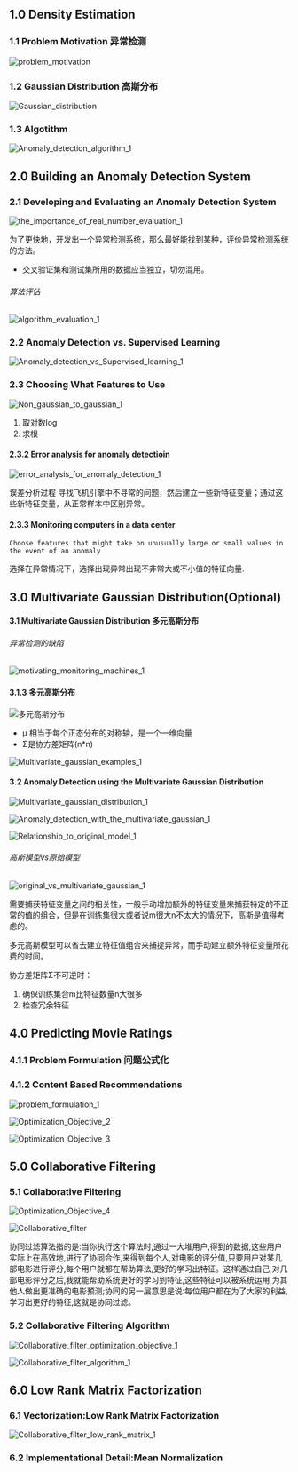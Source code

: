## 1.0 Density Estimation
### 1.1 Problem Motivation 异常检测
![problem_motivation](https://i.imgur.com/Xpkewy4.png)

### 1.2 Gaussian Distribution 高斯分布
![Gaussian_distribution](https://i.imgur.com/W72S4Y5.png)

### 1.3 Algotithm
![Anomaly_detection_algorithm_1](https://i.imgur.com/iSIF265.png)

## 2.0 Building an Anomaly Detection System
### 2.1 Developing and Evaluating an Anomaly Detection System

![the_importance_of_real_number_evaluation_1](https://i.imgur.com/WniAm7I.png)

为了更快地，开发出一个异常检测系统，那么最好能找到某种，评价异常检测系统的方法。

- 交叉验证集和测试集所用的数据应当独立，切勿混用。

###### 算法评估
![algorithm_evaluation_1](https://i.imgur.com/HgjlJGh.png)

### 2.2 Anomaly Detection vs. Supervised Learning
![Anomaly_detection_vs_Supervised_learning_1](https://i.imgur.com/R58mjCu.png)

### 2.3 Choosing What Features to Use
![Non_gaussian_to_gaussian_1](https://i.imgur.com/kNeLUlY.png)

1. 取对数log
2. 求根

#### 2.3.2 Error analysis for anomaly detectioin
![error_analysis_for_anomaly_detection_1](https://i.imgur.com/F6DepP7.png)

误差分析过程
寻找飞机引擎中不寻常的问题，然后建立一些新特征变量；通过这些新特征变量，从正常样本中区别异常。

#### 2.3.3 Monitoring computers in a data center
`Choose features that might take on unusually large or small values in the event of an anomaly`

选择在异常情况下，选择出现异常出现不非常大或不小值的特征向量.

## 3.0 Multivariate Gaussian Distribution(Optional)
#### 3.1 Multivariate Gaussian Distribution 多元高斯分布
###### 异常检测的缺陷
![motivating_monitoring_machines_1](https://i.imgur.com/FlM62Dg.png)


#### 3.1.3 多元高斯分布

![多元高斯分布](http://img.blog.csdn.net/20150621144912308)

- μ 相当于每个正态分布的对称轴，是一个一维向量
- Σ是协方差矩阵(n*n)

![Multivariate_gaussian_examples_1](https://i.imgur.com/7FfTMqJ.png)

#### 3.2 Anomaly Detection using the Multivariate Gaussian Distribution
![Multivariate_gaussian_distribution_1](https://i.imgur.com/eAdmaVF.png)

![Anomaly_detection_with_the_multivariate_gaussian_1](https://i.imgur.com/VfiJGtr.png)

![Relationship_to_original_model_1](https://i.imgur.com/Sw7I9UN.png)

###### 高斯模型vs原始模型
![original_vs_multivariate_gaussian_1](https://i.imgur.com/9TTk7EX.png)

需要捕获特征变量之间的相关性，一般手动增加额外的特征变量来捕获特定的不正常的值的组合，但是在训练集很大或者说m很大n不太大的情况下，高斯是值得考虑的。

多元高斯模型可以省去建立特征值组合来捕捉异常，而手动建立额外特征变量所花费的时间。

协方差矩阵Σ不可逆时：
1. 确保训练集合m比特征数量n大很多
2. 检查冗余特征

## 4.0 Predicting Movie Ratings
### 4.1.1 Problem Formulation 问题公式化
### 4.1.2 Content Based Recommendations
![problem_formulation_1](https://i.imgur.com/790XWIS.png)

![Optimization_Objective_2](https://i.imgur.com/VqWWDIy.png)

![Optimization_Objective_3](https://i.imgur.com/vUPKN8q.png)

## 5.0 Collaborative Filtering
### 5.1 Collaborative Filtering
![Optimization_Objective_4](https://i.imgur.com/SojfCyL.png)

![Collaborative_filter](https://i.imgur.com/AdGywZY.png)

协同过滤算法指的是:当你执行这个算法时,通过一大堆用户,得到的数据,这些用户实际上在高效地,进行了协同合作,来得到每个人,对电影的评分值,只要用户对某几部电影进行评分,每个用户就都在帮助算法,更好的学习出特征。这样通过自己,对几部电影评分之后,我就能帮助系统更好的学习到特征,这些特征可以被系统运用,为其他人做出更准确的电影预测;协同的另一层意思是说:每位用户都在为了大家的利益,学习出更好的特征,这就是协同过滤。 

### 5.2 Collaborative Filtering Algorithm
![Collaborative_filter_optimization_objective_1](https://i.imgur.com/m0hXUp7.png)

![Collaborative_filter_algorithm_1](https://i.imgur.com/q1m6JvQ.png)

## 6.0 Low Rank Matrix Factorization
### 6.1 Vectorization:Low Rank Matrix Factorization
![Collaborative_filter_low_rank_matrix_1](https://i.imgur.com/y18p9uJ.png)

### 6.2 Implementational Detail:Mean Normalization
